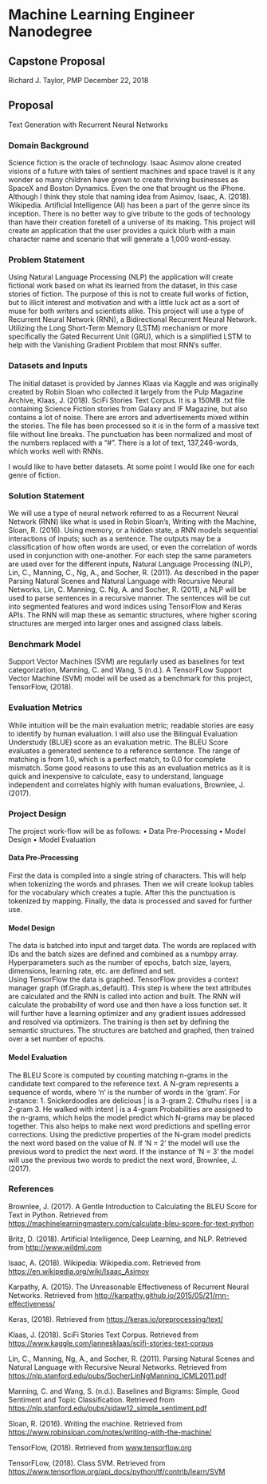 # Machine Learning Engineer Nanodegree
## Capstone Proposal
Richard J. Taylor, PMP
December 22, 2018

## Proposal

Text Generation with Recurrent Neural Networks

### Domain Background

Science fiction is the oracle of technology. Isaac Asimov alone created visions of a future with tales of sentient machines and space travel is it any wonder so many children have grown to create thriving businesses as SpaceX and Boston Dynamics. Even the one that brought us the iPhone. Although I think they stole that naming idea from Asimov, Isaac, A. (2018). Wikipedia.
Artificial Intelligence (AI) has been a part of the genre since its inception. There is no better way to give tribute to the gods of technology than have their creation foretell of a universe of its making. 
This project will create an application that the user provides a quick blurb with a main character name and scenario that will generate a 1,000 word-essay.  

### Problem Statement

Using Natural Language Processing (NLP) the application will create fictional work based on what its learned from the dataset, in this case stories of fiction. The purpose of this is not to create full works of fiction, but to illicit interest and motivation and with a little luck act as a sort of muse for both writers and scientists alike.
This project will use a type of Recurrent Neural Network (RNN), a Bidirectional Recurrent Neural Network. Utilizing the Long Short-Term Memory (LSTM) mechanism or more specifically the Gated Recurrent Unit (GRU), which is a simplified LSTM to help with the Vanishing Gradient Problem that most RNN’s suffer. 

### Datasets and Inputs

The initial dataset is provided by Jannes Klaas via Kaggle and was originally created by Robin Sloan who collected it largely from the Pulp Magazine Archive, Klaas, J. (2018). SciFi Stories Text Corpus.  It is a 150MB .txt file containing Science Fiction stories from Galaxy and IF Magazine, but also contains a lot of noise. 
There are errors and advertisements mixed within the stories. The file has been processed so it is in the form of a massive text file without line breaks. The punctuation has been normalized and most of the numbers replaced with a “#”. There is a lot of text, 137,246-words, which works well with RNNs.

I would like to have better datasets. At some point I would like one for each genre of fiction. 

### Solution Statement

We will use a type of neural network referred to as a Recurrent Neural Network (RNN) like what is used in Robin Sloan’s, Writing with the Machine, Sloan, R. (2016). Using memory, or a hidden state, a RNN models sequential interactions of inputs; such as a sentence.  The outputs may be a classification of how often words are used, or even the correlation of words used in conjunction with one-another. For each step the same parameters are used over for the different inputs, Natural Language Processing (NLP), Lin, C., Manning, C., Ng, A., and Socher, R. (2011).
As described in the paper Parsing Natural Scenes and Natural Language with Recursive Neural Networks, Lin, C. Manning, C. Ng, A. and Socher, R. (2011), a NLP will be used to parse sentences in a recursive manner. The sentences will be cut into segmented features and word indices using TensorFlow and Keras APIs. The RNN will map these as semantic structures, where higher scoring structures are merged into larger ones and assigned class labels. 

### Benchmark Model

Support Vector Machines (SVM) are regularly used as baselines for text categorization, Manning, C. and Wang, S (n.d.). A TensorFLow Support Vector Machine (SVM) model will be used as a benchmark for this project, TensorFlow, (2018). 

### Evaluation Metrics

While intuition will be the main evaluation metric; readable stories are easy to identify by human evaluation. I will also use the Bilingual Evaluation Understudy (BLUE) score as an evaluation metric. 
The BLEU Score evaluates a generated sentence to a reference sentence. The range of matching is from 1.0, which is a perfect match, to 0.0 for complete mismatch. Some good reasons to use this as an evaluation metrics as it is quick and inexpensive to calculate, easy to understand, language independent and correlates highly with human evaluations, Brownlee, J. (2017). 

### Project Design

The project work-flow will be as follows:
    •	Data Pre-Processing
    •	Model Design
    •	Model Evaluation

#### Data Pre-Processing
First the data is compiled into a single string of characters. This will help when tokenizing the words and phrases. Then we will create lookup tables for the vocabulary which creates a tuple. After this the punctuation is tokenized by mapping. Finally, the data is processed and saved for further use. 

 #### Model Design
The data is batched into input and target data. The words are replaced with IDs and the batch sizes are defined and combined as a numbpy array. 
Hyperparameters such as the number of epochs, batch size, layers, dimensions, learning rate, etc. are defined and set.  
Using TensorFlow the data is graphed. TensorFlow provides a context manager graph (tf.Graph.as_default). This step is where the text attributes are calculated and the RNN is called into action and built. The RNN will calculate the probability of word use and then have a loss function set. It will further have a learning optimizer and any gradient issues addressed and resolved via optimizers. 
The training is then set by defining the semantic structures. The structures are batched and graphed, then trained over a set number of epochs. 

#### Model Evaluation
The BLEU Score is computed by counting matching n-grams in the candidate text compared to the reference text. A N-gram represents a sequence of words, where ‘n’ is the number of words in the ‘gram’. For instance:
     1.	Snickerdoodles are delicious | is a 3-gram
     2.	Cthulhu rises | is a 2-gram
     3.	He walked with intent | is a 4-gram
Probabilities are assigned to the n-grams, which helps the model predict which N-grams may be placed together. This also helps to make next word predictions and spelling error corrections. 
Using the predictive properties of the N-gram model predicts the next word based on the value of N. If ‘N = 2’ the model will use the previous word to predict the next word. If the instance of ‘N = 3’ the model will use the previous two words to predict the next word, Brownlee, J. (2017). 

### References

Brownlee, J. (2017). A Gentle Introduction to Calculating the BLEU Score for Text in Python. Retrieved from https://machinelearningmastery.com/calculate-bleu-score-for-text-python

Britz, D. (2018). Artificial Intelligence, Deep Learning, and NLP. Retrieved from http://www.wildml.com 

Isaac, A. (2018). Wikipedia: Wikipedia.com. Retrieved from https://en.wikipedia.org/wiki/Isaac_Asimov

Karpathy, A. (2015). The Unreasonable Effectiveness of Recurrent Neural Networks. Retrieved from http://karpathy.github.io/2015/05/21/rnn-effectiveness/ 

Keras, (2018). Retrieved from https://keras.io/preprocessing/text/

Klaas, J. (2018). SciFi Stories Text Corpus. Retrieved from  https://www.kaggle.com/jannesklaas/scifi-stories-text-corpus 

Lin, C., Manning, Ng, A., and Socher, R. (2011). Parsing Natural Scenes and Natural Language with Recursive Neural Networks. Retrieved from https://nlp.stanford.edu/pubs/SocherLinNgManning_ICML2011.pdf 

Manning, C. and Wang, S. (n.d.). Baselines and Bigrams: Simple, Good Sentiment and Topic Classification. Retrieved from https://nlp.stanford.edu/pubs/sidaw12_simple_sentiment.pdf 

Sloan, R. (2016). Writing the machine. Retrieved from https://www.robinsloan.com/notes/writing-with-the-machine/

TensorFlow, (2018). Retrieved from www.tensorflow.org

TensorFLow, (2018). Class SVM. Retrieved from https://www.tensorflow.org/api_docs/python/tf/contrib/learn/SVM


